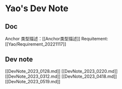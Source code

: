 # Yao's Dev Note

## Doc
Anchor 类型描述：[[Anchor类型描述]]
Requitement: [[Yao/Requirement_20221117]]


## Dev note
[[DevNote_2023_0128.md]]
[[DevNote_2023_0220.md]]
[[DevNote_2023_0312.md]]
[[DevNote_2023_0418.md]]
[[DevNote_2023_0519.md]]